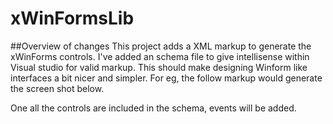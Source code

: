 xWinFormsLib
============

##Overview of changes
This project adds a XML markup to generate the xWinForms controls. I've added an schema file to give intellisense within Visual studio for valid markup. This should make designing Winform like interfaces a bit nicer and simpler. For eg, the follow markup would generate the screen shot below.


One all the controls are included in the schema, events will be added. 
